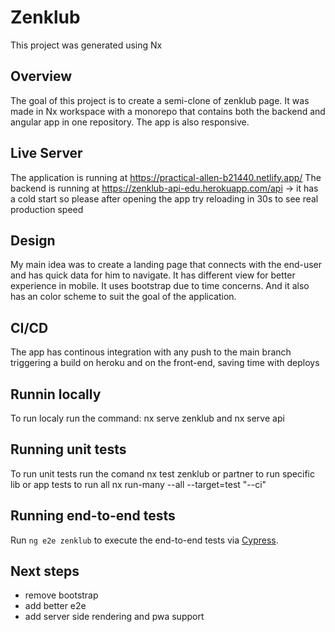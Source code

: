 # Zenklub

This project was generated using Nx

## Overview

The goal of this project is to create a semi-clone of zenklub page. It was made in Nx workspace with a monorepo that contains both the backend and angular app in one repository. The app is also responsive.

## Live Server

The application is running at https://practical-allen-b21440.netlify.app/
The backend is running at https://zenklub-api-edu.herokuapp.com/api -> it has a cold start so please after opening the app try reloading in 30s to see real production speed

## Design

My main idea was to create a landing page that connects with the end-user and has quick data for him to navigate. It has different view for better experience in mobile. It uses bootstrap due to time concerns. And it also has an color scheme to suit the goal of the application.

## CI/CD

The app has continous integration with any push to the main branch triggering a build on heroku and on the front-end, saving time with deploys

## Runnin locally

To run localy run the command: nx serve zenklub and nx serve api

## Running unit tests

To run unit tests run the comand nx test zenklub or partner to run specific lib or app tests to run all nx run-many --all --target=test "--ci"

## Running end-to-end tests

Run `ng e2e zenklub` to execute the end-to-end tests via [Cypress](https://www.cypress.io).

## Next steps

- remove bootstrap
- add better e2e
- add server side rendering and pwa support
